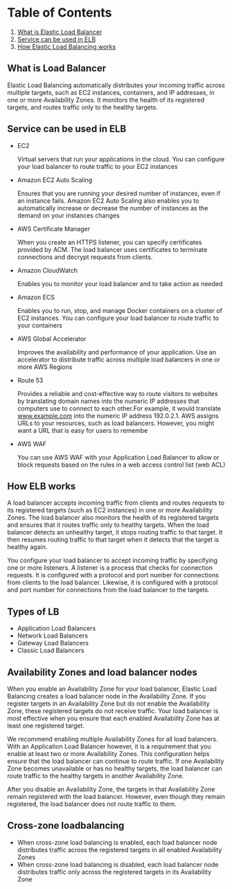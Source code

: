 # Table of Contents
1. [What is Elastic Load Balancer](#What-is-load-balancer)
2. [Service can be used in ELB](#services-can-be-used-in-elb)
3. [How Elastic Load Balancing works](#How-Elastic-Load-Balancing-works)

## What is Load Balancer
Elastic Load Balancing automatically distributes your incoming traffic across multiple targets, such as EC2 instances, containers, and IP addresses, in one or more Availability Zones. It monitors the health of its registered targets, and routes traffic only to the healthy targets.

## Service can be used in ELB

- EC2

    Virtual servers that run your applications in the cloud. You can configure your load balancer to route traffic to your EC2 instances
- Amazon EC2 Auto Scaling

    Ensures that you are running your desired number of instances, even if an instance fails. Amazon EC2 Auto Scaling also enables you to automatically increase or decrease the number of instances as the demand on your instances changes
- AWS Certificate Manager

    When you create an HTTPS listener, you can specify certificates provided by ACM. The load balancer uses certificates to terminate connections and decrypt requests from clients.
- Amazon CloudWatch

    Enables you to monitor your load balancer and to take action as needed
- Amazon ECS

    Enables you to run, stop, and manage Docker containers on a cluster of EC2 instances. You can configure your load balancer to route traffic to your containers
- AWS Global Accelerator

    Improves the availability and performance of your application. Use an accelerator to distribute traffic across multiple load balancers in one or more AWS Regions
- Route 53

    Provides a reliable and cost-effective way to route visitors to websites by translating domain names into the numeric IP addresses that computers use to connect to each other.For example, it would translate www.example.com into the numeric IP address 192.0.2.1. AWS assigns URLs to your resources, such as load balancers. However, you might want a URL that is easy for users to remembe
- AWS WAF

    You can use AWS WAF with your Application Load Balancer to allow or block requests based on the rules in a web access control list (web ACL)

## How ELB works

A load balancer accepts incoming traffic from clients and routes requests to its registered targets (such as EC2 instances) in one or more Availability Zones. The load balancer also monitors the health of its registered targets and ensures that it routes traffic only to healthy targets. When the load balancer detects an unhealthy target, it stops routing traffic to that target. It then resumes routing traffic to that target when it detects that the target is healthy again.

You configure your load balancer to accept incoming traffic by specifying one or more listeners. A listener is a process that checks for connection requests. It is configured with a protocol and port number for connections from clients to the load balancer. Likewise, it is configured with a protocol and port number for connections from the load balancer to the targets.

## Types of LB
- Application Load Balancers
- Network Load Balancers
- Gateway Load Balancers
- Classic Load Balancers

## Availability Zones and load balancer nodes

When you enable an Availability Zone for your load balancer, Elastic Load Balancing creates a load balancer node in the Availability Zone. If you register targets in an Availability Zone but do not enable the Availability Zone, these registered targets do not receive traffic. Your load balancer is most effective when you ensure that each enabled Availability Zone has at least one registered target.

We recommend enabling multiple Availability Zones for all load balancers. With an Application Load Balancer however, it is a requirement that you enable at least two or more Availability Zones. This configuration helps ensure that the load balancer can continue to route traffic. If one Availability Zone becomes unavailable or has no healthy targets, the load balancer can route traffic to the healthy targets in another Availability Zone.

After you disable an Availability Zone, the targets in that Availability Zone remain registered with the load balancer. However, even though they remain registered, the load balancer does not route traffic to them.

## Cross-zone loadbalancing

- When cross-zone load balancing is enabled, each load balancer node distributes traffic across the registered targets in all enabled Availability Zones
- When cross-zone load balancing is disabled, each load balancer node distributes traffic only across the registered targets in its Availability Zone


